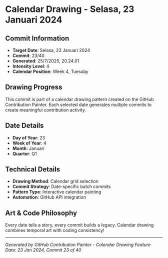 # Calendar Drawing - Selasa, 23 Januari 2024

## Commit Information
- **Target Date**: Selasa, 23 Januari 2024
- **Commit**: 23/40
- **Generated**: 25/7/2025, 20.24.01
- **Intensity Level**: 4
- **Calendar Position**: Week 4, Tuesday

## Drawing Progress
This commit is part of a calendar drawing pattern created on the GitHub Contribution Painter.
Each selected date generates multiple commits to create meaningful contribution activity.

## Date Details
- **Day of Year**: 23
- **Week of Year**: 4
- **Month**: Januari
- **Quarter**: Q1

## Technical Details
- **Drawing Method**: Calendar grid selection
- **Commit Strategy**: Date-specific batch commits
- **Pattern Type**: Interactive calendar painting
- **Automation**: GitHub API integration

## Art & Code Philosophy
Every date tells a story, every commit builds a legacy. 
Calendar drawing combines temporal art with coding consistency!

---
*Generated by GitHub Contribution Painter - Calendar Drawing Feature*
*Date: 23 Jan 2024, Commit 23 of 40*